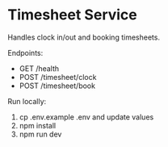 # Timesheet Service

Handles clock in/out and booking timesheets.

Endpoints:
- GET /health
- POST /timesheet/clock
- POST /timesheet/book

Run locally:
1. cp .env.example .env and update values
2. npm install
3. npm run dev
